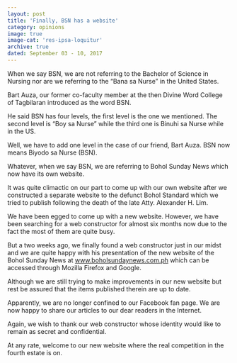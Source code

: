 ```yaml
---
layout: post
title: 'Finally, BSN has a website'
category: opinions
image: true
image-cat: 'res-ipsa-loquitur'
archive: true
dated: September 03 - 10, 2017
---
```


When we say BSN, we are not referring to the Bachelor of Science in Nursing nor are we referring to the “Bana sa Nurse” in the United States.

Bart Auza, our former co-faculty member at the then Divine Word College of Tagbilaran introduced as the word BSN.

He said BSN has four levels, the first level is the one we mentioned. The second level is “Boy sa Nurse” while the third one is Binuhi sa Nurse while in the US.

Well, we have to add one level in the case of our friend, Bart Auza. BSN now means Biyodo sa Nurse (BSN).

Whatever, when we say BSN, we are referring to Bohol Sunday News which now have its own website.

It was quite climactic on our part to come up with our own website after we constructed a separate website to the defunct Bohol Standard which we tried to publish following the death of the late Atty. Alexander H. Lim.

We have been egged to come up with a new website. However, we have been searching for a web constructor for almost six months now due to the fact the most of them are quite busy.

But a two weeks ago, we finally found a web constructor just in our midst and we are quite happy with his presentation of the new website of the Bohol Sunday News at www.boholsundaynews.com.ph which can be accessed through Mozilla Firefox and Google.

Although we are still trying to make improvements in our new website but rest be assured that the items published therein are up to date.

Apparently, we are no longer confined to our Facebook fan page. We are now happy to share our articles to our dear readers in the Internet.

Again, we wish to thank our web constructor whose identity would like to remain as secret and confidential.

At any rate, welcome to our new website where the real competition in the fourth estate is on.

